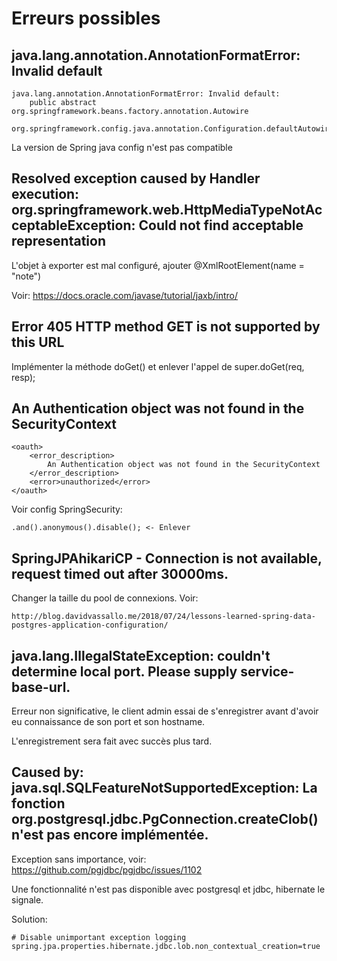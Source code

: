 # Erreurs possibles

## java.lang.annotation.AnnotationFormatError: Invalid default

    java.lang.annotation.AnnotationFormatError: Invalid default:
        public abstract org.springframework.beans.factory.annotation.Autowire
        org.springframework.config.java.annotation.Configuration.defaultAutowire()

La version de Spring java config n'est pas compatible


## Resolved exception caused by Handler execution: org.springframework.web.HttpMediaTypeNotAcceptableException: Could not find acceptable representation
     
L'objet à exporter est mal configuré, ajouter @XmlRootElement(name = "note")

Voir: https://docs.oracle.com/javase/tutorial/jaxb/intro/

     
## Error 405 HTTP method GET is not supported by this URL
    
Implémenter la méthode doGet() et enlever l'appel de super.doGet(req, resp);
    
    
## An Authentication object was not found in the SecurityContext
    
    <oauth>
        <error_description>
            An Authentication object was not found in the SecurityContext
        </error_description>
        <error>unauthorized</error>
    </oauth>
    
Voir config SpringSecurity:

    .and().anonymous().disable(); <- Enlever
    

## SpringJPAhikariCP - Connection is not available, request timed out after 30000ms.

Changer la taille du pool de connexions. Voir:

    http://blog.davidvassallo.me/2018/07/24/lessons-learned-spring-data-postgres-application-configuration/

    
## java.lang.IllegalStateException: couldn't determine local port. Please supply service-base-url. 

Erreur non significative, le client admin essai de s'enregistrer avant d'avoir eu connaissance de son port et son hostname.

L'enregistrement sera fait avec succès plus tard.


## Caused by: java.sql.SQLFeatureNotSupportedException: La fonction org.postgresql.jdbc.PgConnection.createClob() n'est pas encore implémentée.

Exception sans importance, voir: https://github.com/pgjdbc/pgjdbc/issues/1102

Une fonctionnalité n'est pas disponible avec postgresql et jdbc, hibernate le signale.

Solution:

    # Disable unimportant exception logging
    spring.jpa.properties.hibernate.jdbc.lob.non_contextual_creation=true    